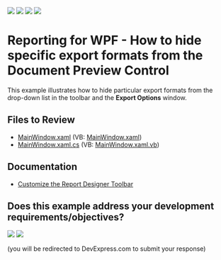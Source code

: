 <!-- default badges list -->
![](https://img.shields.io/endpoint?url=https://codecentral.devexpress.com/api/v1/VersionRange/128596023/24.2.1%2B)
[![](https://img.shields.io/badge/Open_in_DevExpress_Support_Center-FF7200?style=flat-square&logo=DevExpress&logoColor=white)](https://supportcenter.devexpress.com/ticket/details/T279119)
[![](https://img.shields.io/badge/📖_How_to_use_DevExpress_Examples-e9f6fc?style=flat-square)](https://docs.devexpress.com/GeneralInformation/403183)
[![](https://img.shields.io/badge/💬_Leave_Feedback-feecdd?style=flat-square)](#does-this-example-address-your-development-requirementsobjectives)
<!-- default badges end -->
# Reporting for WPF - How to hide specific export formats from the Document Preview Control 

This example illustrates how to hide particular export formats from the drop-down list in the toolbar and the **Export Options** window.

## Files to Review

* [MainWindow.xaml](./CS/HideExportFormats/MainWindow.xaml) (VB: [MainWindow.xaml](./VB/HideExportFormats/MainWindow.xaml))
* [MainWindow.xaml.cs](./CS/HideExportFormats/MainWindow.xaml.cs) (VB: [MainWindow.xaml.vb](./VB/HideExportFormats/MainWindow.xaml.vb))

## Documentation

* [Customize the Report Designer Toolbar](https://docs.devexpress.com/XtraReports/116500/desktop-reporting/wpf-reporting/end-user-report-designer-for-wpf/api-and-customization/customize-the-report-designer-toolbar)
<!-- feedback -->
## Does this example address your development requirements/objectives?

[<img src="https://www.devexpress.com/support/examples/i/yes-button.svg"/>](https://www.devexpress.com/support/examples/survey.xml?utm_source=github&utm_campaign=reporting-wpf-hide-specific-export-formats-from-the-document-preview-control&~~~was_helpful=yes) [<img src="https://www.devexpress.com/support/examples/i/no-button.svg"/>](https://www.devexpress.com/support/examples/survey.xml?utm_source=github&utm_campaign=reporting-wpf-hide-specific-export-formats-from-the-document-preview-control&~~~was_helpful=no)

(you will be redirected to DevExpress.com to submit your response)
<!-- feedback end -->
